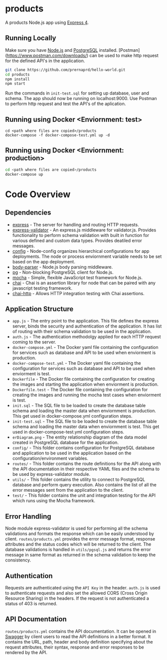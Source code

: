 # products

A products Node.js app using [Express 4](http://expressjs.com/).

## Running Locally

Make sure you have [Node.js](http://nodejs.org/) and [PostgreSQL](https://www.postgresql.org/download/) installed. [Postman] (https://www.postman.com/downloads/) can be used to make http request for the defined API's in the application.

```sh
git clone https://github.com/prernaprd/hello-world.git
cd products
npm install
npm start
```

Run the commands in `init-test.sql` for setting up database, user and schema. The app should now be running on localhost:9000. 
Use Postman to perform http request and test the API's of the aplication.


## Running using Docker <Enviornment: test>

```
cd <path where files are copied>/products
docker-compose -f docker-compose-test.yml up -d
```

## Running using Docker <Enviornment: production>

```sh
cd <path where files are copied>/products
docker-compose up
```

# Code Overview

## Dependencies

- [express](https://github.com/expressjs/express) - The server for handling and routing HTTP requests.
- [express-validator](https://github.com/express-validator) - An express.js middleware for validator.js. Provides functionality to perform schema validation with built in function for various defined and custom data types. Provides deatiled error messages.
- [config](https://github.com/lorenwest/node-config) - Node-config organizes hierarchical configurations for app deployments. The node or process enviornment variable needs to be set based on the app deployment.
- [body-parser](https://github.com/expressjs/body-parser) - Node.js body parsing middleware. 
- [pg](https://github.com/brianc/node-postgres) - Non-blocking PostgreSQL client for Node.js.
- [mocha](https://github.com/mochajs/mocha) - Simple, flexible JavaScript test framework for Node.js.
- [chai](https://github.com/chaijs/chai) - Chai is an assertion library for node that can be paired with any javascript testing framework.
- [chai-http](https://github.com/chaijs/chai) - Allows HTTP integration testing with Chai assertions.

## Application Structure

- `app.js` - The entry point to the application. This file defines the express server, binds the security and authentication of the application. It has list of routing with their schema validation to be used in the application.
- `auth.js` - The authentication methodolgy applied for each HTTP request coming to the server.
- `docker-compose.yml` - The Docker yaml file containing the configuration for services such as database and API to be used when enviorment is production.
- `docker-compose-test.yml` - The Docker yaml file containing the configuration for services such as database and API to be used when enviorment is test.
- `Dockerfile` - The Docker file containing the configuration for creating the images and starting the application when enviorment is production.
- `Dockerfile.test` - The Docker file containing the configuration for creating the images and running the mocha test cases when enviorment is test.
- `init.sql` - The SQL file to be loaded to create the database table schema and loading the master data when enviornment is production. This get used in docker-compose.yml configuration steps.
- `init-test.sql` - The SQL file to be loaded to create the database table schema and loading the master data when enviornment is test. This get used in docker-compose-test.yml configuration steps.
- `erDiagram.png` - The entity relationship diagram of the data model created in PostgreSQL database for the application.
- `config/` - This folder contains configuration for PostgreSQL database and application to be used in the application based on the configuration/environment variables.
- `routes/` - This folder contains the route definitions for the API along with the API documentation in their respective YAML files and the schema to be used by express-validator module.
- `utils/` - This folder contains the utility to connect to PostgreSQL database and perform query execution. Also contains the list of all the error messages sent from the application to the client.
- `test/` - This folder contains the unit and integration testing for the API which runs using the Mocha framework.

## Error Handling

Node module express-validator is used for performing all the schema validations and formats the response which can be easily understood by client. `routes/products.yml` provides the error message format, response attributes and the status codes which will be returned to the client. The database validations is handled in `utils/pgsql.js` and returns the error message in same format as returned in the schema validation to keep the consistency.

## Authentication

Requests are authenticated using the `API Key` in the header. `auth.js` is used to authenticate requests and also set the allowed CORS (Cross Origin Resource Sharing) in the headers. If the request is not authenticated a status of 403 is returned.

## API Documentation

`routes/products.yml` contains the API documentation. It can be opened in [Swagger](https://editor.swagger.io/) by client users to read the API definitions in a better format. It contains the URL, path, header and body definition specifying about the request attributes, their syntax, response and error responses to be rendered by the API.

<br />
